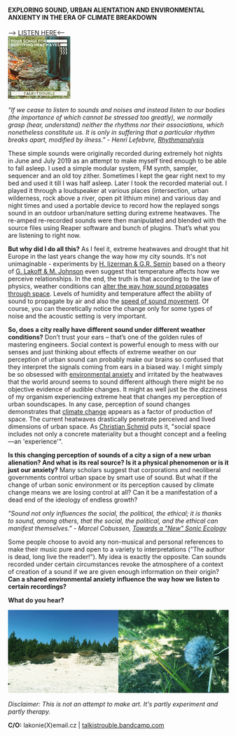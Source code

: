 #### EXPLORING SOUND, URBAN ALIENTATION AND ENVIRONMENTAL ANXIENTY IN THE ERA OF CLIMATE BREAKDOWN
--> [LISTEN HERE](https://talkistrouble.bandcamp.com)<--<br>
![cover](minicover.jpg) 

*"If we cease to listen to sounds and noises and instead listen to our bodies (the importance of which cannot be stressed too greatly), we normally grasp (hear, understand) neither the rhythms nor their associations, which nonetheless constitute us. It is only in suffering that a particular rhythm breaks apart, modified by ilness." - Henri Lefebvre, [Rhythmanalysis](https://grrrr.org/data/edu/20110509-cascone/rhythmanalysis_space_time_and.pdf)*

These simple sounds were originally recorded during extremely hot nights in June and July 2019 as an attempt to make myself tired enough to be able to fall asleep. I used a simple modular system, FM synth, sampler, sequencer and an old toy zither. Sometimes I kept the gear right next to my bed and used it till I was half asleep. Later I took the recorded material out. I played it through a loudspeaker at various places (intersection, urban wilderness, rock above a river, open pit lithium mine) and various day and night times and used a portable device to record how the replayed songs sound in an outdoor urban/nature setting during extreme heatwaves. The re-amped re-recorded sounds were then manipulated and blended with the source files using Reaper software and bunch of plugins. That’s what you are listening to right now. 

**But why did I do all this?** As I feel it, extreme heatwaves and drought that hit Europe in the last years change the way how my city sounds. It's not unimaginable - experiments by [H. Ijzerman & G.R. Semin](https://www.jstor.org/stable/40575170?seq=1#page_scan_tab_contents) based on a theory of [G. Lakoff & M. Johnson](https://www.goodreads.com/book/show/31856.Philosophy_in_the_Flesh) even suggest that temperature affects how we perceive relationships. In the end, the truth is that according to the law of physics, weather conditions can [alter the way how sound propagates through space](http://www.rane.com/pdf/eespeed.pdf). Levels of humidity and temperature affect the ability of sound to propagate by air and also the [speed of sound movement](http://www.sengpielaudio.com/calculator-airpressure.htm). Of course, you can theoretically notice the change only for some types of noise and the acoustic setting is very important. 

**So, does a city really have different sound under different weather conditions?**  Don’t trust your ears – that’s one of the golden rules of mastering engineers. Social context is powerful enough to mess with our senses and just thinking about effects of extreme weather on our perception of urban sound can probably make our brains so confused that they interpret the signals coming from ears in a biased way. I might simply be so obsessed with [environmental anxiety](https://www.apa.org/images/mental-health-climate_tcm7-215704.pdf) and irritated by the heatwaves that the world around seems to sound different although there might be no objective evidence of audible changes. It might as well just be the dizziness of my organism experiencing extreme heat that changes my perception of urban soundscapes. In any case, perception of sound changes demonstrates that [climate change](https://www.ipcc.ch/sr15/) appears as a factor of production of space. The current heatwaves drastically penetrate perceived and lived dimensions of urban space. As [Christian Schmid](http://www.mom.arq.ufmg.br/mom/babel/textos/lefebvre_space_everyday.pdf) puts it, "social space includes not only a concrete materiality but a thought concept and a feeling—an 'experience'". 

**Is this changing perception of sounds of a city a sign of a new urban alienation? And what is its real source? Is it a physical phenomenon or is it just our anxiety?** Many scholars suggest that corporations and neoliberal governments control urban space by smart use of sound. But what if the change of urban sonic environment or its perception caused by climate change means we are losing control at all? Can it be a manifestation of a dead end of the ideology of endless growth?

*"Sound not only influences the social, the political, the ethical; it is thanks to sound, among others, that the social, the political, and the ethical can manifest themselves." - Marcel Cobussen, [Towards a "New" Sonic Ecology](https://cobussenma.files.wordpress.com/2018/10/cobussen-inaugural-text.pdf)*

Some people choose to avoid any non-musical and personal references to make their music pure and open to a variety to interpretations ("The author is dead, long live the reader!"). My idea is exactly the opposite. Can sounds recorded under certain circumstances revoke the atmosphere of a context of creation of a sound if we are given enough information on their origin? **Can a shared environmental anxiety influence the way how we listen to certain recordings?**  

**What do you hear?**

![image](sites.jpg)

*Disclaimer: This is not an attempt to make art. It's partly experiment and partly therapy.*

**C/O:**
lakonie(X)email.cz | [talkistrouble.bandcamp.com](https://talkistrouble.bandcamp.com)


